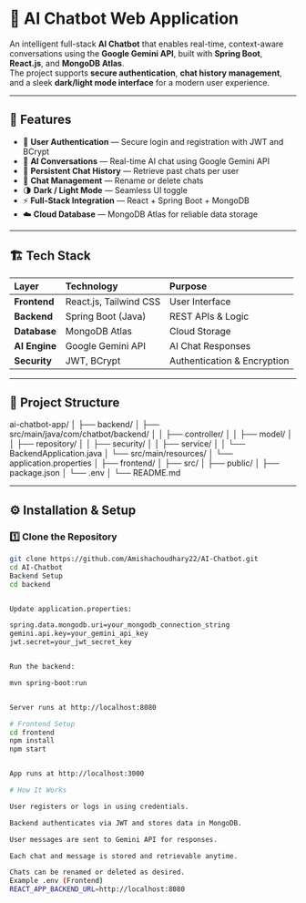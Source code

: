 # 🤖 AI Chatbot Web Application

An intelligent full-stack **AI Chatbot** that enables real-time, context-aware conversations using the **Google Gemini API**, built with **Spring Boot**, **React.js**, and **MongoDB Atlas**.  
The project supports **secure authentication**, **chat history management**, and a sleek **dark/light mode interface** for a modern user experience.

---

## 🚀 Features
- 🔐 **User Authentication** — Secure login and registration with JWT and BCrypt  
- 💬 **AI Conversations** — Real-time AI chat using Google Gemini API  
- 🧠 **Persistent Chat History** — Retrieve past chats per user  
- 📝 **Chat Management** — Rename or delete chats  
- 🌗 **Dark / Light Mode** — Seamless UI toggle  
- ⚡ **Full-Stack Integration** — React + Spring Boot + MongoDB  
- ☁️ **Cloud Database** — MongoDB Atlas for reliable data storage  

---

## 🏗️ Tech Stack

| Layer | Technology | Purpose |
|:------|:------------|:--------|
| **Frontend** | React.js, Tailwind CSS | User Interface |
| **Backend** | Spring Boot (Java) | REST APIs & Logic |
| **Database** | MongoDB Atlas | Cloud Storage |
| **AI Engine** | Google Gemini API | AI Chat Responses |
| **Security** | JWT, BCrypt | Authentication & Encryption |

---

## 🧩 Project Structure

ai-chatbot-app/
│
├── backend/
│ ├── src/main/java/com/chatbot/backend/
│ │ ├── controller/
│ │ ├── model/
│ │ ├── repository/
│ │ ├── security/
│ │ ├── service/
│ │ └── BackendApplication.java
│ └── src/main/resources/
│ └── application.properties
│
├── frontend/
│ ├── src/
│ ├── public/
│ ├── package.json
│ └── .env
│
└── README.md

---

## ⚙️ Installation & Setup

### 1️⃣ Clone the Repository
```bash
git clone https://github.com/Amishachoudhary22/AI-Chatbot.git
cd AI-Chatbot
Backend Setup
cd backend


Update application.properties:

spring.data.mongodb.uri=your_mongodb_connection_string
gemini.api.key=your_gemini_api_key
jwt.secret=your_jwt_secret_key


Run the backend:

mvn spring-boot:run


Server runs at http://localhost:8080

# Frontend Setup
cd frontend
npm install
npm start


App runs at http://localhost:3000

# How It Works

User registers or logs in using credentials.

Backend authenticates via JWT and stores data in MongoDB.

User messages are sent to Gemini API for responses.

Each chat and message is stored and retrievable anytime.

Chats can be renamed or deleted as desired.
Example .env (Frontend)
REACT_APP_BACKEND_URL=http://localhost:8080
